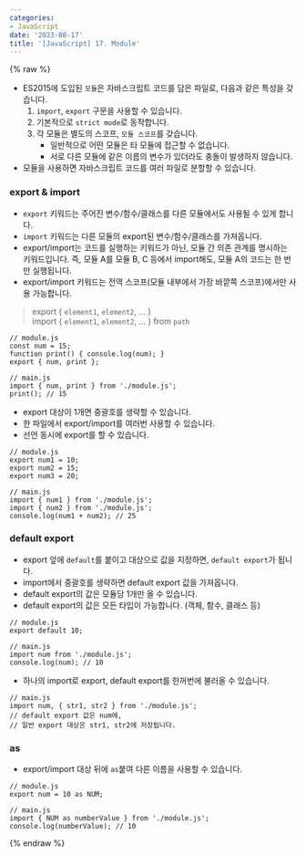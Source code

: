 ```yaml
---
categories:
- JavaScript
date: '2023-08-17'
title: '[JavaScript] 17. Module'
---
```


{% raw %}
- ES2015에 도입된 `모듈`은 자바스크립트 코드를 담은 파일로, 다음과 같은 특성을 갖습니다.
	1. `import`, `export` 구문을 사용할 수 있습니다.
	2. 기본적으로 `strict mode`로 동작합니다.
	3. 각 모듈은 별도의 스코프, `모듈 스코프`를 갖습니다.
		- 일반적으로 어떤 모듈은 타 모듈에 접근할 수 없습니다.
		- 서로 다른 모듈에 같은 이름의 변수가 있더라도 충돌이 발생하지 않습니다.
- 모듈을 사용하면 자바스크립트 코드를 여러 파일로 분할할 수 있습니다.

### export & import
- `export` 키워드는 주어진 변수/함수/클래스를 다른 모듈에서도 사용될 수 있게 합니다.
- `import` 키워드는 다른 모듈의 export된 변수/함수/클래스를 가져옵니다.
- export/import는 코드를 실행하는 키워드가 아닌, 모듈 간 의존 관계를 명시하는 키워드입니다. 즉, 모듈 A를 모듈 B, C 등에서 import해도, 모듈 A의 코드는 한 번만 실행됩니다.
- export/import 키워드는 전역 스코프(모듈 내부에서 가장 바깥쪽 스코프)에서만 사용 가능합니다.

> export { `element1`, `element2`, ... }<br>
> import { `element1`, `element2`, ... } from `path`<br>

```
// module.js
const num = 15;
function print() { console.log(num); }
export { num, print };
```

```
// main.js
import { num, print } from './module.js';
print(); // 15
```

- export 대상이 1개면 중괄호를 생략할 수 있습니다.
- 한 파일에서 export/import를 여러번 사용할 수 있습니다.
- 선언 동시에 export를 할 수 있습니다.

```
// module.js
export num1 = 10;
export num2 = 15;
export num3 = 20;
```

```
// main.js
import { num1 } from './module.js';
import { num2 } from './module.js';
console.log(num1 + num2); // 25
```

### default export
- export 앞에 `default`를 붙이고 대상으로 값을 지정하면, `default export`가 됩니다.
- import에서 중괄호를 생략하면 default export 값을 가져옵니다.
- default export의 값은 모듈당 1개만 올 수 있습니다.
- default export의 값은 모든 타입이 가능합니다. (객체, 함수, 클래스 등)

```
// module.js
export default 10;
```

```
// main.js
import num from './module.js';
console.log(num); // 10
```

- 하나의 import로 export, default export를 한꺼번에 불러올 수 있습니다.

```
// main.js
import num, { str1, str2 } from './module.js';
// default export 값은 num에,
// 일반 export 대상은 str1, str2에 저장됩니다.
```

### as
- export/import 대상 뒤에 `as`붙여 다른 이름을 사용할 수 있습니다.

```
// module.js
export num = 10 as NUM;
```

```
// main.js
import { NUM as numberValue } from './module.js';
console.log(numberValue); // 10
```
{% endraw %}